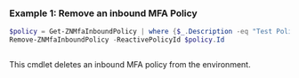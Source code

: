 ### Example 1: Remove an inbound MFA Policy
```powershell
$policy = Get-ZNMfaInboundPolicy | where {$_.Description -eq "Test Policy"}
Remove-ZNMfaInboundPolicy -ReactivePolicyId $policy.Id
```

```output

```

This cmdlet deletes an inbound MFA policy from the environment.